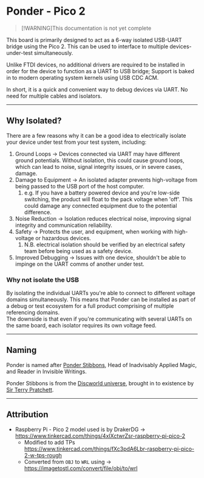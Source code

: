 # Ponder - Pico 2

> [!WARNING]This documentation is not yet complete

This board is primarily designed to act as a 6-way isolated USB-UART bridge using the Pico 2. This can be used to interface to multiple devices-under-test simultaneously.

Unlike FTDI devices, no additional drivers are required to be installed in order for the device to function as a UART to USB bridge; Support is baked in to modern operating system kernels using USB CDC ACM.

In short, it is a quick and convenient way to debug devices via UART. No need for multiple cables and isolators.

---

## Why Isolated?

There are a few reasons why it can be a good idea to electrically isolate your device under test from your test system, including:

1. Ground Loops -> Devices connected via UART may have different ground potentials. Without isolation, this could cause ground loops, which can lead to noise, signal integrity issues, or in severe cases, damage.
1. Damage to Equipment -> An isolated adapter prevents high-voltage from being passed to the USB port of the host computer.
   1. e.g. If you have a battery powered device and you're low-side switching, the product will float to the pack voltage when 'off'. This could damage any connected equipment due to the potential difference.
1. Noise Reduction -> Isolation reduces electrical noise, improving signal integrity and communication reliability.
1. Safety -> Protects the user, and equipment, when working with high-voltage or hazardous devices.
   1. N.B. electrical isolation should be verified by an electrical safety team before being used as a safety device.
1. Improved Debugging -> Issues with one device, shouldn't be able to impinge on the UART comms of another under test.

### Why not isolate the USB

By isolating the individual UARTs you're able to connect to different voltage domains simultaneously. This means that Ponder can be installed as part of a debug or test ecosystem for a full product comprising of multiple referencing domains.  
The downside is that even if you're communicating with several UARTs on the same board, each isolator requires its own voltage feed. 

---

## Naming

Ponder is named after [Ponder Stibbons](https://wiki.lspace.org/Ponder_Stibbons), Head of Inadvisably Applied Magic, and Reader in Invisible Writings.

Ponder Stibbons is from the [Discworld universe](https://wiki.lspace.org/Discworld_(world)), brought in to existence by [Sir Terry Pratchett](https://wiki.lspace.org/Biography).

---

## Attribution

- Raspberry Pi - Pico 2 model used is by DrakerDG -> https://www.tinkercad.com/things/4xIXctwrZsr-raspberry-pi-pico-2
  - Modified to add TPs https://www.tinkercad.com/things/fXc3pdA6Lbr-raspberry-pi-pico-2-w-tps-rough
  - Converted from `OBJ` to `WRL` using -> https://imagetostl.com/convert/file/obj/to/wrl
  